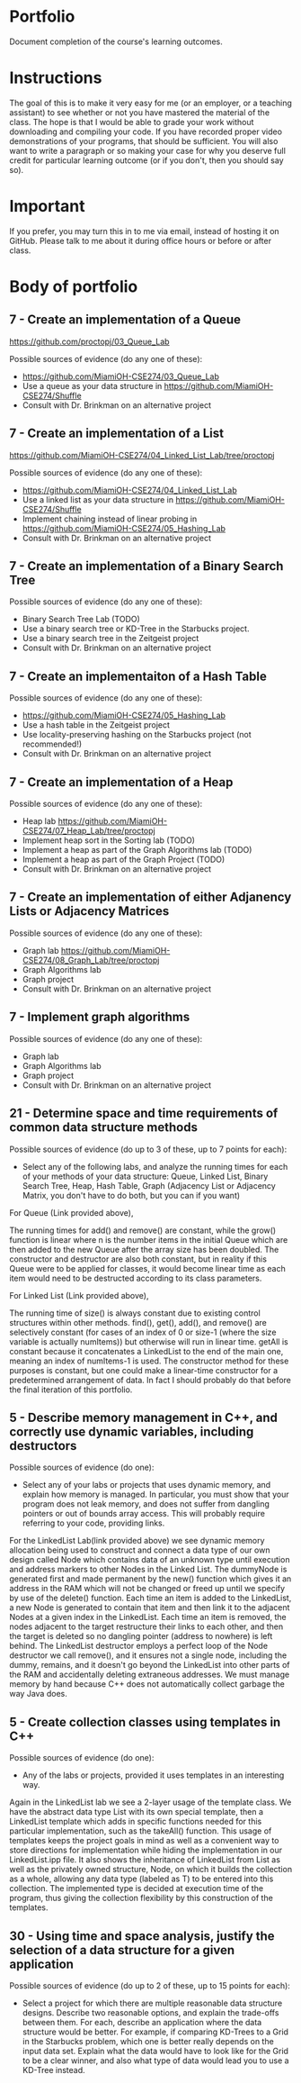 Portfolio
=========

Document completion of the course's learning outcomes.

Instructions
====
The goal of this is to make it very easy for me (or an employer, or a teaching assistant) to see whether or not you have mastered the material of the class. The hope is that I would be able to grade your work without downloading and compiling your code. If you have recorded proper video demonstrations of your programs, that should be sufficient. You will also want to write a paragraph or so making your case for why you deserve full credit for particular learning outcome (or if you don't, then you should say so).

Important
=========
If you prefer, you may turn this in to me via email, instead of hosting it on GitHub. Please talk to me about it during office hours or before or after class.

Body of portfolio
====

7 - Create an implementation of a Queue
----
https://github.com/proctopj/03_Queue_Lab

Possible sources of evidence (do any one of these):

* https://github.com/MiamiOH-CSE274/03_Queue_Lab
* Use a queue as your data structure in https://github.com/MiamiOH-CSE274/Shuffle
* Consult with Dr. Brinkman on an alternative project

7 - Create an implementation of a List
----
https://github.com/MiamiOH-CSE274/04_Linked_List_Lab/tree/proctopj

Possible sources of evidence (do any one of these):

* https://github.com/MiamiOH-CSE274/04_Linked_List_Lab
* Use a linked list as your data structure in https://github.com/MiamiOH-CSE274/Shuffle
* Implement chaining instead of linear probing in https://github.com/MiamiOH-CSE274/05_Hashing_Lab
* Consult with Dr. Brinkman on an alternative project


7 - Create an implementation of a Binary Search Tree
----
Possible sources of evidence (do any one of these):

* Binary Search Tree Lab (TODO)
* Use a binary search tree or KD-Tree in the Starbucks project.
* Use a binary search tree in the Zeitgeist project
* Consult with Dr. Brinkman on an alternative project


7 - Create an implementaiton of a Hash Table
----
Possible sources of evidence (do any one of these):

* https://github.com/MiamiOH-CSE274/05_Hashing_Lab
* Use a hash table in the Zeitgeist project
* Use locality-preserving hashing on the Starbucks project (not recommended!)
* Consult with Dr. Brinkman on an alternative project

7 - Create an implementation of a Heap
----
Possible sources of evidence (do any one of these):

* Heap lab https://github.com/MiamiOH-CSE274/07_Heap_Lab/tree/proctopj
* Implement heap sort in the Sorting lab (TODO)
* Implement a heap as part of the Graph Algorithms lab (TODO)
* Implement a heap as part of the Graph Project (TODO)
* Consult with Dr. Brinkman on an alternative project

7 - Create an implementation of either Adjanency Lists or Adjacency Matrices
----
Possible sources of evidence (do any one of these):

* Graph lab https://github.com/MiamiOH-CSE274/08_Graph_Lab/tree/proctopj
* Graph Algorithms lab
* Graph project
* Consult with Dr. Brinkman on an alternative project

7 - Implement graph algorithms
----
Possible sources of evidence (do any one of these):

* Graph lab
* Graph Algorithms lab
* Graph project
* Consult with Dr. Brinkman on an alternative project

21 - Determine space and time requirements of common data structure methods
-----
Possible sources of evidence (do up to 3 of these, up to 7 points for each):

* Select any of the following labs, and analyze the running times for each of your methods of your data structure: Queue, Linked List, Binary Search Tree, Heap, Hash Table, Graph (Adjacency List or Adjacency Matrix, you don't have to do both, but you can if you want)

For Queue (Link provided above),

The running times for add() and remove() are constant, while the grow() function is linear where n is the number items in the initial
Queue which are then added to the new Queue after the array size has been doubled. The constructor and destructor are also both 
constant, but in reality if this Queue were to be applied for classes, it would become linear time as each item would need to be 
destructed according to its class parameters.


For Linked List (Link provided above),

The running time of size() is always constant due to existing control structures within other methods. find(), get(), add(), and 
remove() are selectively constant (for cases of an index of 0 or size-1 (where the size variable is actually numItems)) but 
otherwise will run in linear time. getAll is constant because it concatenates a LinkedList to the end of the main one, meaning 
an index of numItems-1 is used. The constructor method for these purposes is constant, but one could make a linear-time constructor
for a predetermined arrangement of data. In fact I should probably do that before the final iteration of this portfolio.


5 - Describe memory management in C++, and correctly use dynamic variables, including destructors
----
Possible sources of evidence (do one):

* Select any of your labs or projects that uses dynamic memory, and explain how memory is managed. In particular, you must show that your program does not leak memory, and does not suffer from dangling pointers or out of bounds array access. This will probably require referring to your code, providing links.

For the LinkedList Lab(link provided above) we see dynamic memory allocation being used to construct and connect a data type of our own design
called Node which contains data of an unknown type until execution and address markers to other Nodes in the Linked List. The dummyNode is
generated first and made permanent by the new() function which gives it an address in the RAM which will not be changed or freed up until we 
specify by use of the delete() function. Each time an item is added to the LinkedList, a new Node is generated to contain that item and then 
link it to the adjacent Nodes at a given index in the LinkedList. Each time an item is removed, the nodes adjacent to the target restructure 
their links to each other, and then the target is deleted so no dangling pointer (address to nowhere) is left behind. The LinkedList destructor
employs a perfect loop of the Node destructor we call remove(), and it ensures not a single node, including the dummy, remains, and it doesn't 
go beyond the LinkedList into other parts of the RAM and accidentally deleting extraneous addresses. We must manage memory by hand because C++ 
does not automatically collect garbage the way Java does.

5 - Create collection classes using templates in C++
----
Possible sources of evidence (do one):

* Any of the labs or projects, provided it uses templates in an interesting way.

Again in the LinkedList lab we see a 2-layer usage of the template class. We have the abstract data type List with its own special template, 
then a LinkedList template which adds in specific functions needed for this particular implementation, such as the takeAll() function. This 
usage of templates keeps the project goals in mind as well as a convenient way to store directions for implementation while hiding the
implementation in our LinkedList.ipp file. It also shows the inheritance of LinkedList from List as well as the privately owned structure,
Node, on which it builds the collection as a whole, allowing any data type (labeled as T) to be entered into this collection. The implemented
type is decided at execution time of the program, thus giving the collection flexibility by this construction of the templates.


30 - Using time and space analysis, justify the selection of a data structure for a given application
----

Possible sources of evidence (do up to 2 of these, up to 15 points for each):

* Select a project for which there are multiple reasonable data structure designs. Describe two reasonable options, and explain the trade-offs between them. For each, describe an application where the data structure would be better. For example, if comparing KD-Trees to a Grid in the Starbucks problem, which one is better really depends on the input data set. Explain what the data would have to look like for the Grid to be a clear winner, and also what type of data would lead you to use a KD-Tree instead.
